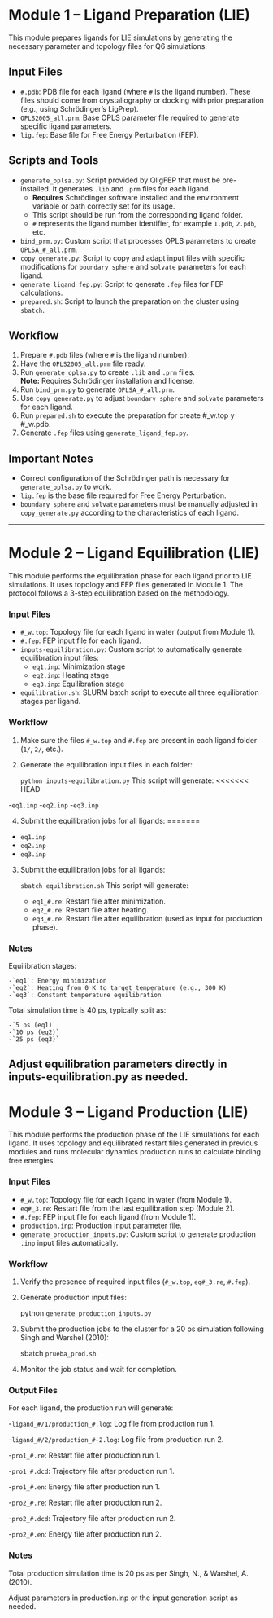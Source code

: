 # Module 1 – Ligand Preparation (LIE)

This module prepares ligands for LIE simulations by generating the necessary parameter and topology files for Q6 simulations.

## Input Files

- `#.pdb`: PDB file for each ligand (where `#` is the ligand number). These files should come from crystallography or docking with prior preparation (e.g., using Schrödinger’s LigPrep).
- `OPLS2005_all.prm`: Base OPLS parameter file required to generate specific ligand parameters.
- `lig.fep`: Base file for Free Energy Perturbation (FEP).

## Scripts and Tools

- `generate_oplsa.py`: Script provided by QligFEP that must be pre-installed. It generates `.lib` and `.prm` files for each ligand.  
  - **Requires** Schrödinger software installed and the environment variable or path correctly set for its usage.
  - This script should be run from the corresponding ligand folder.
  - `#` represents the ligand number identifier, for example `1.pdb`, `2.pdb`, etc.
- `bind_prm.py`: Custom script that processes OPLS parameters to create `OPLSA_#_all.prm`.
- `copy_generate.py`: Script to copy and adapt input files with specific modifications for `boundary sphere` and `solvate` parameters for each ligand.
- `generate_ligand_fep.py`: Script to generate `.fep` files for FEP calculations.
- `prepared.sh`: Script to launch the preparation on the cluster using `sbatch`.

## Workflow

1. Prepare `#.pdb` files (where `#` is the ligand number).
2. Have the `OPLS2005_all.prm` file ready.
3. Run `generate_oplsa.py` to create `.lib` and `.prm` files.  
   **Note:** Requires Schrödinger installation and license.
4. Run `bind_prm.py` to generate `OPLSA_#_all.prm`.
5. Use `copy_generate.py` to adjust `boundary sphere` and `solvate` parameters for each ligand.
6. Run `prepared.sh` to execute the preparation for create #_w.top y #_w.pdb.
7. Generate `.fep` files using `generate_ligand_fep.py`.

## Important Notes

- Correct configuration of the Schrödinger path is necessary for `generate_oplsa.py` to work.
- `lig.fep` is the base file required for Free Energy Perturbation.
- `boundary sphere` and `solvate` parameters must be manually adjusted in `copy_generate.py` according to the characteristics of each ligand.
---

# Module 2 – Ligand Equilibration (LIE)

This module performs the equilibration phase for each ligand prior to LIE simulations. It uses topology and FEP files generated in Module 1. The protocol follows a 3-step equilibration based on the methodology.

### Input Files

- `#_w.top`: Topology file for each ligand in water (output from Module 1).
- `#.fep`: FEP input file for each ligand.
- `inputs-equilibration.py`: Custom script to automatically generate equilibration input files:
  - `eq1.inp`: Minimization stage
  - `eq2.inp`: Heating stage
  - `eq3.inp`: Equilibration stage
- `equilibration.sh`: SLURM batch script to execute all three equilibration stages per ligand.

### Workflow

1. Make sure the files `#_w.top` and `#.fep` are present in each ligand folder (`1/`, `2/`, etc.).

2. Generate the equilibration input files in each folder:
   
   `python inputs-equilibration.py` This script will generate:
<<<<<<< HEAD
   
-`eq1.inp`
-`eq2.inp`
-`eq3.inp`

4. Submit the equilibration jobs for all ligands:
=======
  - `eq1.inp`
  - `eq2.inp`
  - `eq3.inp`

3. Submit the equilibration jobs for all ligands:

   `sbatch equilibration.sh` This script will generate:

    - `eq1_#.re`: Restart file after minimization.
    - `eq2_#.re`: Restart file after heating.
    - `eq3_#.re`: Restart file after equilibration (used as input for production phase).


### Notes
 Equilibration stages:
   
    -`eq1`: Energy minimization
    -`eq2`: Heating from 0 K to target temperature (e.g., 300 K)
    -`eq3`: Constant temperature equilibration

Total simulation time is 40 ps, typically split as:

    -`5 ps (eq1)`
    -`10 ps (eq2)`
    -`25 ps (eq3)`
Adjust equilibration parameters directly in inputs-equilibration.py as needed.
---

# Module 3 – Ligand Production (LIE)

This module performs the production phase of the LIE simulations for each ligand. It uses topology and equilibrated restart files generated in previous modules and runs molecular dynamics production runs to calculate binding free energies.

### Input Files

- `#_w.top`: Topology file for each ligand in water (from Module 1).
- `eq#_3.re`: Restart file from the last equilibration step (Module 2).
- `#.fep`: FEP input file for each ligand (from Module 1).
- `production.inp`: Production input parameter file.
- `generate_production_inputs.py`: Custom script to generate production `.inp` input files automatically.

### Workflow

1. Verify the presence of required input files (`#_w.top`, `eq#_3.re`, `#.fep`).

2. Generate production input files:

   python `generate_production_inputs.py`

3. Submit the production jobs to the cluster for a 20 ps simulation following Singh and Warshel (2010):
   
   sbatch `prueba_prod.sh`

4. Monitor the job status and wait for completion.

### Output Files

For each ligand, the production run will generate:

-`ligand_#/1/production_#.log`: Log file from production run 1.

-`ligand_#/2/production_#-2.log`: Log file from production run 2.

-`pro1_#.re`: Restart file after production run 1.

-`pro1_#.dcd`: Trajectory file after production run 1.

-`pro1_#.en`: Energy file after production run 1.

-`pro2_#.re`: Restart file after production run 2.

-`pro2_#.dcd`: Trajectory file after production run 2.

-`pro2_#.en`: Energy file after production run 2.

### Notes

Total production simulation time is 20 ps as per Singh, N., & Warshel, A. (2010).

Adjust parameters in production.inp or the input generation script as needed.



